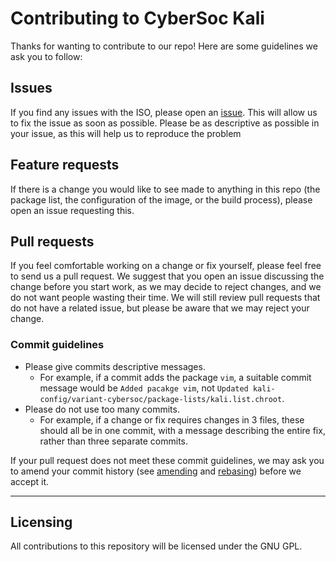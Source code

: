 # Contributing to CyberSoc Kali

Thanks for wanting to contribute to our repo! Here are some guidelines we ask you to follow:

## Issues

If you find any issues with the ISO, please open an [issue](https://github.com/CyberSocYork/CyberSocKali/issues/new/choose). This will allow us to fix the issue as soon as possible. Please be as descriptive as possible in your issue, as this will help us to reproduce the problem

## Feature requests

If there is a change you would like to see made to anything in this repo (the package list, the configuration of the image, or the build process), please open an issue requesting this.

## Pull requests

If you feel comfortable working on a change or fix yourself, please feel free to send us a pull request. We suggest that you open an issue discussing the change before you start work, as we may decide to reject changes, and we do not want people wasting their time. We will still review pull requests that do not have a related issue, but please be aware that we may reject your change.

### Commit guidelines

- Please give commits descriptive messages.
  - For example, if a commit adds the package `vim`, a suitable commit message would be `Added pacakge vim`, not `Updated kali-config/variant-cybersoc/package-lists/kali.list.chroot`.
- Please do not use too many commits.
  - For example, if a change or fix requires changes in 3 files, these should all be in one commit, with a message describing the entire fix, rather than three separate commits.

If your pull request does not meet these commit guidelines, we may ask you to amend your commit history (see [amending](https://docs.github.com/en/github/committing-changes-to-your-project/changing-a-commit-message) and [rebasing](https://docs.github.com/en/github/using-git/about-git-rebase)) before we accept it.

---

## Licensing

All contributions to this repository will be licensed under the GNU GPL.
